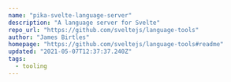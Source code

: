 ```yaml
---
name: "pika-svelte-language-server"
description: "A language server for Svelte"
repo_url: "https://github.com/sveltejs/language-tools"
author: "James Birtles"
homepage: "https://github.com/sveltejs/language-tools#readme"
updated: "2021-05-07T12:37:37.240Z"
tags: 
  - tooling
---
```

